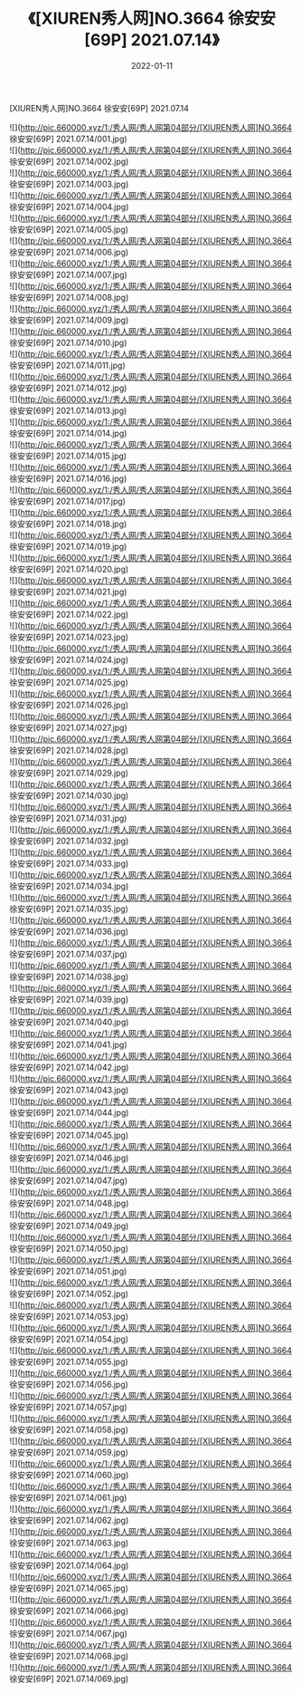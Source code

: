 ﻿---
layout: post
title:  《[XIUREN秀人网]NO.3664 徐安安[69P] 2021.07.14》
date:   2022-01-11
img: http://pic.660000.xyz/1:/秀人网/秀人网第04部分/[XIUREN秀人网]NO.3664 徐安安[69P] 2021.07.14/000.jpg
categories: [美女, 清纯, 唯美]
---

[XIUREN秀人网]NO.3664 徐安安[69P] 2021.07.14

 ![](http://pic.660000.xyz/1:/秀人网/秀人网第04部分/[XIUREN秀人网]NO.3664 徐安安[69P] 2021.07.14/001.jpg) <br>![](http://pic.660000.xyz/1:/秀人网/秀人网第04部分/[XIUREN秀人网]NO.3664 徐安安[69P] 2021.07.14/002.jpg) <br>![](http://pic.660000.xyz/1:/秀人网/秀人网第04部分/[XIUREN秀人网]NO.3664 徐安安[69P] 2021.07.14/003.jpg) <br>![](http://pic.660000.xyz/1:/秀人网/秀人网第04部分/[XIUREN秀人网]NO.3664 徐安安[69P] 2021.07.14/004.jpg) <br>![](http://pic.660000.xyz/1:/秀人网/秀人网第04部分/[XIUREN秀人网]NO.3664 徐安安[69P] 2021.07.14/005.jpg) <br>![](http://pic.660000.xyz/1:/秀人网/秀人网第04部分/[XIUREN秀人网]NO.3664 徐安安[69P] 2021.07.14/006.jpg) <br>![](http://pic.660000.xyz/1:/秀人网/秀人网第04部分/[XIUREN秀人网]NO.3664 徐安安[69P] 2021.07.14/007.jpg) <br>![](http://pic.660000.xyz/1:/秀人网/秀人网第04部分/[XIUREN秀人网]NO.3664 徐安安[69P] 2021.07.14/008.jpg) <br>![](http://pic.660000.xyz/1:/秀人网/秀人网第04部分/[XIUREN秀人网]NO.3664 徐安安[69P] 2021.07.14/009.jpg) <br>![](http://pic.660000.xyz/1:/秀人网/秀人网第04部分/[XIUREN秀人网]NO.3664 徐安安[69P] 2021.07.14/010.jpg) <br>![](http://pic.660000.xyz/1:/秀人网/秀人网第04部分/[XIUREN秀人网]NO.3664 徐安安[69P] 2021.07.14/011.jpg) <br>![](http://pic.660000.xyz/1:/秀人网/秀人网第04部分/[XIUREN秀人网]NO.3664 徐安安[69P] 2021.07.14/012.jpg) <br>![](http://pic.660000.xyz/1:/秀人网/秀人网第04部分/[XIUREN秀人网]NO.3664 徐安安[69P] 2021.07.14/013.jpg) <br>![](http://pic.660000.xyz/1:/秀人网/秀人网第04部分/[XIUREN秀人网]NO.3664 徐安安[69P] 2021.07.14/014.jpg) <br>![](http://pic.660000.xyz/1:/秀人网/秀人网第04部分/[XIUREN秀人网]NO.3664 徐安安[69P] 2021.07.14/015.jpg) <br>![](http://pic.660000.xyz/1:/秀人网/秀人网第04部分/[XIUREN秀人网]NO.3664 徐安安[69P] 2021.07.14/016.jpg) <br>![](http://pic.660000.xyz/1:/秀人网/秀人网第04部分/[XIUREN秀人网]NO.3664 徐安安[69P] 2021.07.14/017.jpg) <br>![](http://pic.660000.xyz/1:/秀人网/秀人网第04部分/[XIUREN秀人网]NO.3664 徐安安[69P] 2021.07.14/018.jpg) <br>![](http://pic.660000.xyz/1:/秀人网/秀人网第04部分/[XIUREN秀人网]NO.3664 徐安安[69P] 2021.07.14/019.jpg) <br>![](http://pic.660000.xyz/1:/秀人网/秀人网第04部分/[XIUREN秀人网]NO.3664 徐安安[69P] 2021.07.14/020.jpg) <br>![](http://pic.660000.xyz/1:/秀人网/秀人网第04部分/[XIUREN秀人网]NO.3664 徐安安[69P] 2021.07.14/021.jpg) <br>![](http://pic.660000.xyz/1:/秀人网/秀人网第04部分/[XIUREN秀人网]NO.3664 徐安安[69P] 2021.07.14/022.jpg) <br>![](http://pic.660000.xyz/1:/秀人网/秀人网第04部分/[XIUREN秀人网]NO.3664 徐安安[69P] 2021.07.14/023.jpg) <br>![](http://pic.660000.xyz/1:/秀人网/秀人网第04部分/[XIUREN秀人网]NO.3664 徐安安[69P] 2021.07.14/024.jpg) <br>![](http://pic.660000.xyz/1:/秀人网/秀人网第04部分/[XIUREN秀人网]NO.3664 徐安安[69P] 2021.07.14/025.jpg) <br>![](http://pic.660000.xyz/1:/秀人网/秀人网第04部分/[XIUREN秀人网]NO.3664 徐安安[69P] 2021.07.14/026.jpg) <br>![](http://pic.660000.xyz/1:/秀人网/秀人网第04部分/[XIUREN秀人网]NO.3664 徐安安[69P] 2021.07.14/027.jpg) <br>![](http://pic.660000.xyz/1:/秀人网/秀人网第04部分/[XIUREN秀人网]NO.3664 徐安安[69P] 2021.07.14/028.jpg) <br>![](http://pic.660000.xyz/1:/秀人网/秀人网第04部分/[XIUREN秀人网]NO.3664 徐安安[69P] 2021.07.14/029.jpg) <br>![](http://pic.660000.xyz/1:/秀人网/秀人网第04部分/[XIUREN秀人网]NO.3664 徐安安[69P] 2021.07.14/030.jpg) <br>![](http://pic.660000.xyz/1:/秀人网/秀人网第04部分/[XIUREN秀人网]NO.3664 徐安安[69P] 2021.07.14/031.jpg) <br>![](http://pic.660000.xyz/1:/秀人网/秀人网第04部分/[XIUREN秀人网]NO.3664 徐安安[69P] 2021.07.14/032.jpg) <br>![](http://pic.660000.xyz/1:/秀人网/秀人网第04部分/[XIUREN秀人网]NO.3664 徐安安[69P] 2021.07.14/033.jpg) <br>![](http://pic.660000.xyz/1:/秀人网/秀人网第04部分/[XIUREN秀人网]NO.3664 徐安安[69P] 2021.07.14/034.jpg) <br>![](http://pic.660000.xyz/1:/秀人网/秀人网第04部分/[XIUREN秀人网]NO.3664 徐安安[69P] 2021.07.14/035.jpg) <br>![](http://pic.660000.xyz/1:/秀人网/秀人网第04部分/[XIUREN秀人网]NO.3664 徐安安[69P] 2021.07.14/036.jpg) <br>![](http://pic.660000.xyz/1:/秀人网/秀人网第04部分/[XIUREN秀人网]NO.3664 徐安安[69P] 2021.07.14/037.jpg) <br>![](http://pic.660000.xyz/1:/秀人网/秀人网第04部分/[XIUREN秀人网]NO.3664 徐安安[69P] 2021.07.14/038.jpg) <br>![](http://pic.660000.xyz/1:/秀人网/秀人网第04部分/[XIUREN秀人网]NO.3664 徐安安[69P] 2021.07.14/039.jpg) <br>![](http://pic.660000.xyz/1:/秀人网/秀人网第04部分/[XIUREN秀人网]NO.3664 徐安安[69P] 2021.07.14/040.jpg) <br>![](http://pic.660000.xyz/1:/秀人网/秀人网第04部分/[XIUREN秀人网]NO.3664 徐安安[69P] 2021.07.14/041.jpg) <br>![](http://pic.660000.xyz/1:/秀人网/秀人网第04部分/[XIUREN秀人网]NO.3664 徐安安[69P] 2021.07.14/042.jpg) <br>![](http://pic.660000.xyz/1:/秀人网/秀人网第04部分/[XIUREN秀人网]NO.3664 徐安安[69P] 2021.07.14/043.jpg) <br>![](http://pic.660000.xyz/1:/秀人网/秀人网第04部分/[XIUREN秀人网]NO.3664 徐安安[69P] 2021.07.14/044.jpg) <br>![](http://pic.660000.xyz/1:/秀人网/秀人网第04部分/[XIUREN秀人网]NO.3664 徐安安[69P] 2021.07.14/045.jpg) <br>![](http://pic.660000.xyz/1:/秀人网/秀人网第04部分/[XIUREN秀人网]NO.3664 徐安安[69P] 2021.07.14/046.jpg) <br>![](http://pic.660000.xyz/1:/秀人网/秀人网第04部分/[XIUREN秀人网]NO.3664 徐安安[69P] 2021.07.14/047.jpg) <br>![](http://pic.660000.xyz/1:/秀人网/秀人网第04部分/[XIUREN秀人网]NO.3664 徐安安[69P] 2021.07.14/048.jpg) <br>![](http://pic.660000.xyz/1:/秀人网/秀人网第04部分/[XIUREN秀人网]NO.3664 徐安安[69P] 2021.07.14/049.jpg) <br>![](http://pic.660000.xyz/1:/秀人网/秀人网第04部分/[XIUREN秀人网]NO.3664 徐安安[69P] 2021.07.14/050.jpg) <br>![](http://pic.660000.xyz/1:/秀人网/秀人网第04部分/[XIUREN秀人网]NO.3664 徐安安[69P] 2021.07.14/051.jpg) <br>![](http://pic.660000.xyz/1:/秀人网/秀人网第04部分/[XIUREN秀人网]NO.3664 徐安安[69P] 2021.07.14/052.jpg) <br>![](http://pic.660000.xyz/1:/秀人网/秀人网第04部分/[XIUREN秀人网]NO.3664 徐安安[69P] 2021.07.14/053.jpg) <br>![](http://pic.660000.xyz/1:/秀人网/秀人网第04部分/[XIUREN秀人网]NO.3664 徐安安[69P] 2021.07.14/054.jpg) <br>![](http://pic.660000.xyz/1:/秀人网/秀人网第04部分/[XIUREN秀人网]NO.3664 徐安安[69P] 2021.07.14/055.jpg) <br>![](http://pic.660000.xyz/1:/秀人网/秀人网第04部分/[XIUREN秀人网]NO.3664 徐安安[69P] 2021.07.14/056.jpg) <br>![](http://pic.660000.xyz/1:/秀人网/秀人网第04部分/[XIUREN秀人网]NO.3664 徐安安[69P] 2021.07.14/057.jpg) <br>![](http://pic.660000.xyz/1:/秀人网/秀人网第04部分/[XIUREN秀人网]NO.3664 徐安安[69P] 2021.07.14/058.jpg) <br>![](http://pic.660000.xyz/1:/秀人网/秀人网第04部分/[XIUREN秀人网]NO.3664 徐安安[69P] 2021.07.14/059.jpg) <br>![](http://pic.660000.xyz/1:/秀人网/秀人网第04部分/[XIUREN秀人网]NO.3664 徐安安[69P] 2021.07.14/060.jpg) <br>![](http://pic.660000.xyz/1:/秀人网/秀人网第04部分/[XIUREN秀人网]NO.3664 徐安安[69P] 2021.07.14/061.jpg) <br>![](http://pic.660000.xyz/1:/秀人网/秀人网第04部分/[XIUREN秀人网]NO.3664 徐安安[69P] 2021.07.14/062.jpg) <br>![](http://pic.660000.xyz/1:/秀人网/秀人网第04部分/[XIUREN秀人网]NO.3664 徐安安[69P] 2021.07.14/063.jpg) <br>![](http://pic.660000.xyz/1:/秀人网/秀人网第04部分/[XIUREN秀人网]NO.3664 徐安安[69P] 2021.07.14/064.jpg) <br>![](http://pic.660000.xyz/1:/秀人网/秀人网第04部分/[XIUREN秀人网]NO.3664 徐安安[69P] 2021.07.14/065.jpg) <br>![](http://pic.660000.xyz/1:/秀人网/秀人网第04部分/[XIUREN秀人网]NO.3664 徐安安[69P] 2021.07.14/066.jpg) <br>![](http://pic.660000.xyz/1:/秀人网/秀人网第04部分/[XIUREN秀人网]NO.3664 徐安安[69P] 2021.07.14/067.jpg) <br>![](http://pic.660000.xyz/1:/秀人网/秀人网第04部分/[XIUREN秀人网]NO.3664 徐安安[69P] 2021.07.14/068.jpg) <br>![](http://pic.660000.xyz/1:/秀人网/秀人网第04部分/[XIUREN秀人网]NO.3664 徐安安[69P] 2021.07.14/069.jpg) <br>